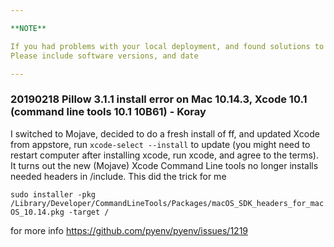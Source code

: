 ```yaml
---

**NOTE**

If you had problems with your local deployment, and found solutions to them, please document them here.
Please include software versions, and date

---
```


### 20190218 Pillow 3.1.1 install error on Mac 10.14.3, Xcode 10.1 (command line tools 10.1 10B61) - Koray
I switched to Mojave, decided to do a fresh install of ff,  and updated Xcode from appstore, run `xcode-select --install` to update (you might need to restart computer after installing xcode, run xcode, and agree to the terms).
It turns out the new (Mojave) Xcode Command Line tools no longer installs needed headers in /include.
This did the trick for me

`sudo installer -pkg /Library/Developer/CommandLineTools/Packages/macOS_SDK_headers_for_macOS_10.14.pkg -target /`

for more info
https://github.com/pyenv/pyenv/issues/1219


###